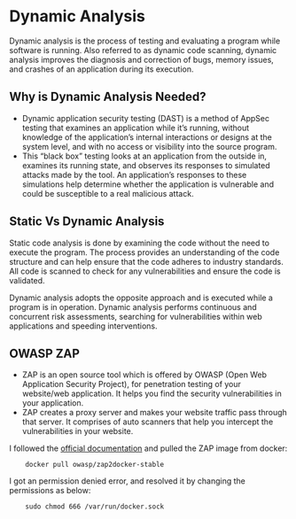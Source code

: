 #  Dynamic Analysis

Dynamic analysis is the process of testing and evaluating a program while software is running. Also referred to as dynamic code scanning, dynamic analysis improves the diagnosis and correction of bugs, memory issues, and crashes of an application during its execution.

## Why is Dynamic Analysis Needed?
- Dynamic application security testing (DAST) is a method of AppSec testing that examines an application while it’s running, without knowledge of the application’s internal interactions or designs at the system level, and with no access or visibility into the source program.
- This “black box” testing looks at an application from the outside in, examines its running state, and observes its responses to simulated attacks made by the tool. An application’s responses to these simulations help determine whether the application is vulnerable and could be susceptible to a real malicious attack. 

## Static Vs Dynamic Analysis 

Static code analysis is done by examining the code without the need to execute the program. The process provides an understanding of the code structure and can help ensure that the code adheres to industry standards. All code is scanned to check for any vulnerabilities and ensure the code is validated.  

Dynamic analysis adopts the opposite approach and is executed while a program is in operation. Dynamic analysis performs continuous and concurrent risk assessments, searching for vulnerabilities within web applications and speeding interventions. 

## OWASP ZAP

- ZAP is an open source tool which is offered by OWASP (Open Web Application Security Project), for penetration testing of your website/web application. It helps you find the security vulnerabilities in your application.
- ZAP creates a proxy server and makes your website traffic pass through that server. It comprises of auto scanners that help you intercept the vulnerabilities in your website.
  
I followed the [official documentation](https://www.zaproxy.org/docs/docker/about/) and pulled the ZAP image from docker:

        docker pull owasp/zap2docker-stable

I got an permission denied error, and resolved it by changing the permissions as below:

        sudo chmod 666 /var/run/docker.sock
        